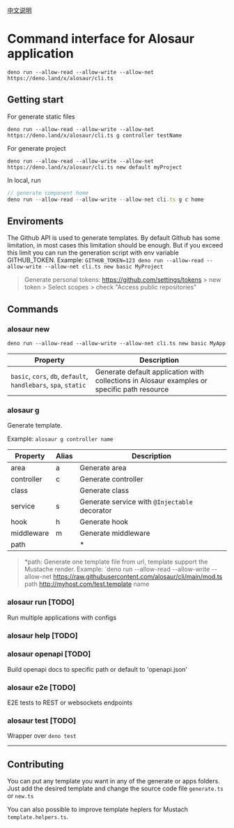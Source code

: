 [中文说明](https://github.com/alosaur/cli/blob/master/README_zh.md)

# Command interface for Alosaur application

`deno run --allow-read --allow-write --allow-net https://deno.land/x/alosaur/cli.ts`

## Getting start

For generate static files

`deno run --allow-read --allow-write --allow-net https://deno.land/x/alosaur/cli.ts g controller testName`

For generate project

`deno run --allow-read --allow-write --allow-net https://deno.land/x/alosaur/cli.ts new default myProject`

In local, run

```ts
// generate component home
deno run --allow-read --allow-write --allow-net cli.ts g c home
```

## Enviroments

The Github API is used to generate templates. By default Github has some
limitation, in most cases this limitation should be enough. But if you exceed
this limit you can run the generation script with env variable GITHUB_TOKEN.
Example:
`GITHUB_TOKEN=123 deno run --allow-read --allow-write --allow-net cli.ts new basic MyProject`

> Generate personal tokens: https://github.com/settings/tokens > new token >
> Select scopes > check "Access public repositories"

## Commands

### alosaur new

`deno run --allow-read --allow-write --allow-net cli.ts new basic MyApp`

| Property                                                        | Description                                                                                 |
| --------------------------------------------------------------- | ------------------------------------------------------------------------------------------- |
| `basic`, `cors`, `db`, `default`, `handlebars`, `spa`, `static` | Generate default application with collections in Alosaur examples or specific path resource |

### alosaur g

Generate template.

Example: `alosaur g controller name`

| Property   | Alias | Description                                   |
| ---------- | ----- | --------------------------------------------- |
| area       | a     | Generate area                                 |
| controller | c     | Generate controller                           |
| class      |       | Generate class                                |
| service    | s     | Generate service with `@Injectable` decorator |
| hook       | h     | Generate hook                                 |
| middleware | m     | Generate middleware                           |
| path       |       | *                                             |

> *path: Generate one template file from url, template support the Mustache
> render. Example: `deno run --allow-read --allow-write --allow-net
> https://raw.githubusercontent.com/alosaur/cli/main/mod.ts path
> http://myhost.com/test.template name

### alosaur run [TODO]

Run multiple applications with configs

### alosaur help [TODO]

### alosaur openapi [TODO]

Build openapi docs to specific path or default to 'openapi.json'

### alosaur e2e [TODO]

E2E tests to REST or websockets endpoints

### alosaur test [TODO]

Wrapper over `deno test`

---

## Contributing

You can put any template you want in any of the generate or apps folders. Just
add the desired template and change the source code file `generate.ts` or
`new.ts`

You can also possible to improve template heplers for Mustach
`template.helpers.ts`.

